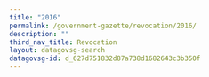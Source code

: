 ```yaml
---
title: "2016"
permalink: /government-gazette/revocation/2016/
description: ""
third_nav_title: Revocation
layout: datagovsg-search
datagovsg-id: d_627d751832d87a738d1682643c3b350f
---
```

